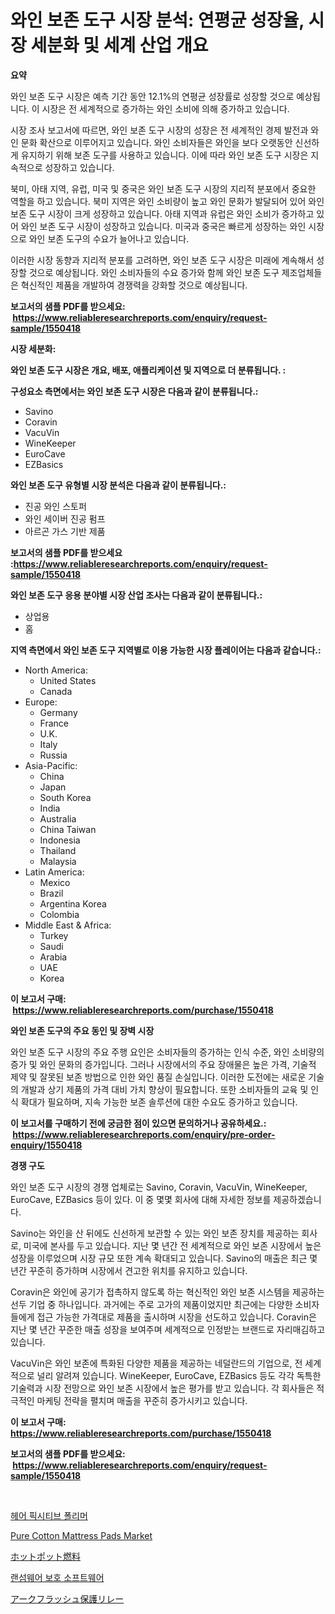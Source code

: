 <p><h1>와인 보존 도구 시장 분석: 연평균 성장율, 시장 세분화 및 세계 산업 개요</h1></p><p><strong>요약</strong></p>
<p><p>와인 보존 도구 시장은 예측 기간 동안 12.1%의 연평균 성장률로 성장할 것으로 예상됩니다. 이 시장은 전 세계적으로 증가하는 와인 소비에 의해 증가하고 있습니다.</p><p>시장 조사 보고서에 따르면, 와인 보존 도구 시장의 성장은 전 세계적인 경제 발전과 와인 문화 확산으로 이루어지고 있습니다. 와인 소비자들은 와인을 보다 오랫동안 신선하게 유지하기 위해 보존 도구를 사용하고 있습니다. 이에 따라 와인 보존 도구 시장은 지속적으로 성장하고 있습니다.</p><p>북미, 아태 지역, 유럽, 미국 및 중국은 와인 보존 도구 시장의 지리적 분포에서 중요한 역할을 하고 있습니다. 북미 지역은 와인 소비량이 높고 와인 문화가 발달되어 있어 와인 보존 도구 시장이 크게 성장하고 있습니다. 아태 지역과 유럽은 와인 소비가 증가하고 있어 와인 보존 도구 시장이 성장하고 있습니다. 미국과 중국은 빠르게 성장하는 와인 시장으로 와인 보존 도구의 수요가 늘어나고 있습니다.</p><p>이러한 시장 동향과 지리적 분포를 고려하면, 와인 보존 도구 시장은 미래에 계속해서 성장할 것으로 예상됩니다. 와인 소비자들의 수요 증가와 함께 와인 보존 도구 제조업체들은 혁신적인 제품을 개발하여 경쟁력을 강화할 것으로 예상됩니다.</p></p>
<p><strong>보고서의 샘플 PDF를 받으세요: &nbsp;<a href="https://www.reliableresearchreports.com/enquiry/request-sample/1550418">https://www.reliableresearchreports.com/enquiry/request-sample/1550418</a></strong></p>
<p><strong>시장 세분화:</strong></p>
<p><strong> 와인 보존 도구 시장은 개요, 배포, 애플리케이션 및 지역으로 더 분류됩니다. :</strong></p>
<p><strong>구성요소 측면에서는 와인 보존 도구 시장은 다음과 같이 분류됩니다.:</strong></p>
<p><ul><li>Savino</li><li>Coravin</li><li>VacuVin</li><li>WineKeeper</li><li>EuroCave</li><li>EZBasics</li></ul></p>
<p><strong> 와인 보존 도구 유형별 시장 분석은 다음과 같이 분류됩니다.:</strong></p>
<p><ul><li>진공 와인 스토퍼</li><li>와인 세이버 진공 펌프</li><li>아르곤 가스 기반 제품</li></ul></p>
<p><strong>보고서의 샘플 PDF를 받으세요 :<a href="https://www.reliableresearchreports.com/enquiry/request-sample/1550418">https://www.reliableresearchreports.com/enquiry/request-sample/1550418</a></strong></p>
<p><strong> 와인 보존 도구 응용 분야별 시장 산업 조사는 다음과 같이 분류됩니다.:</strong></p>
<p><ul><li>상업용</li><li>홈</li></ul></p>
<p><strong>지역 측면에서 와인 보존 도구 지역별로 이용 가능한 시장 플레이어는 다음과 같습니다.:</strong></p>
<p><ul>
    <li>
        North America:
        <ul>
            <li>United States</li>
            <li>Canada</li>
        </ul>
    </li>
    <li>
        Europe:
        <ul>
            <li>Germany</li>
            <li>France</li>
            <li>U.K.</li>
            <li>Italy</li>
            <li>Russia</li>
        </ul>
    </li>
    <li>
        Asia-Pacific:
        <ul>
            <li>China</li>
            <li>Japan</li>
            <li>South Korea</li>
            <li>India</li>
            <li>Australia</li>
            <li>China Taiwan</li>
            <li>Indonesia</li>
            <li>Thailand</li>
            <li>Malaysia</li>
        </ul>
    </li>
    <li>
        Latin America:
        <ul>
            <li>Mexico</li>
            <li>Brazil</li>
            <li>Argentina Korea</li>
            <li>Colombia</li>
        </ul>
    </li>
    <li>
        Middle East & Africa:
        <ul>
            <li>Turkey</li>
            <li>Saudi</li>
            <li>Arabia</li>
            <li>UAE</li>
            <li>Korea</li>
        </ul>
    </li>
    </ul></p>
<p><strong>이 보고서 구매: &nbsp;<a href="https://www.reliableresearchreports.com/purchase/1550418">https://www.reliableresearchreports.com/purchase/1550418</a></strong></p>
<p><strong>와인 보존 도구의 주요 동인 및 장벽 시장</strong></p>
<p><p>와인 보존 도구 시장의 주요 주행 요인은 소비자들의 증가하는 인식 수준, 와인 소비량의 증가 및 와인 문화의 증가입니다. 그러나 시장에서의 주요 장애물은 높은 가격, 기술적 제약 및 잘못된 보존 방법으로 인한 와인 품질 손실입니다. 이러한 도전에는 새로운 기술의 개발과 상기 제품의 가격 대비 가치 향상이 필요합니다. 또한 소비자들의 교육 및 인식 확대가 필요하며, 지속 가능한 보존 솔루션에 대한 수요도 증가하고 있습니다.</p></p>
<p><strong>이 보고서를 구매하기 전에 궁금한 점이 있으면 문의하거나 공유하세요.: &nbsp;<a href="https://www.reliableresearchreports.com/enquiry/pre-order-enquiry/1550418">https://www.reliableresearchreports.com/enquiry/pre-order-enquiry/1550418</a></strong></p>
<p><strong>경쟁 구도</strong></p>
<p><p>와인 보존 도구 시장의 경쟁 업체로는 Savino, Coravin, VacuVin, WineKeeper, EuroCave, EZBasics 등이 있다. 이 중 몇몇 회사에 대해 자세한 정보를 제공하겠습니다.</p><p>Savino는 와인을 산 뒤에도 신선하게 보관할 수 있는 와인 보존 장치를 제공하는 회사로, 미국에 본사를 두고 있습니다. 지난 몇 년간 전 세계적으로 와인 보존 시장에서 높은 성장을 이루었으며 시장 규모 또한 계속 확대되고 있습니다. Savino의 매출은 최근 몇 년간 꾸준히 증가하며 시장에서 견고한 위치를 유지하고 있습니다.</p><p>Coravin은 와인에 공기가 접촉하지 않도록 하는 혁신적인 와인 보존 시스템을 제공하는 선두 기업 중 하나입니다. 과거에는 주로 고가의 제품이었지만 최근에는 다양한 소비자들에게 접근 가능한 가격대로 제품을 출시하며 시장을 선도하고 있습니다. Coravin은 지난 몇 년간 꾸준한 매출 성장을 보여주며 세계적으로 인정받는 브랜드로 자리매김하고 있습니다.</p><p>VacuVin은 와인 보존에 특화된 다양한 제품을 제공하는 네덜란드의 기업으로, 전 세계적으로 널리 알려져 있습니다. WineKeeper, EuroCave, EZBasics 등도 각각 독특한 기술력과 시장 전망으로 와인 보존 시장에서 높은 평가를 받고 있습니다. 각 회사들은 적극적인 마케팅 전략을 펼치며 매출을 꾸준히 증가시키고 있습니다.</p></p>
<p><strong>이 보고서 구매: &nbsp; <a href="https://www.reliableresearchreports.com/purchase/1550418">https://www.reliableresearchreports.com/purchase/1550418</a></strong></p>
<p><strong>보고서의 샘플 PDF를 받으세요: &nbsp;<a href="https://www.reliableresearchreports.com/enquiry/request-sample/1550418">https://www.reliableresearchreports.com/enquiry/request-sample/1550418</a></strong><strong></strong></p>
<p>&nbsp;</p>
<p><p><a href="https://medium.com/@gradyporer56562023/%ED%97%A4%EC%96%B4-%EA%B3%A0%EC%A0%95-%ED%8F%B4%EB%A6%AC%EB%A8%B8-%EC%8B%9C%EC%9E%A5-%EA%B7%9C%EB%AA%A8-%EB%B0%8F-%EC%8B%9C%EC%9E%A5-%ED%8A%B8%EB%A0%8C%EB%93%9C-%EC%A0%84%EC%B2%B4-%EC%82%B0%EC%97%85-%EA%B0%9C%EC%9A%94-2024%EB%85%84%EB%B6%80%ED%84%B0-2031%EB%85%84-df7b4a010495">헤어 픽시티브 폴리머</a></p><p><a href="https://github.com/Sinjinluong3e0awx2m195k76/Market-Research-Report-List-1/blob/main/pure-cotton-mattress-pads-market.md">Pure Cotton Mattress Pads Market</a></p><p><a href="https://medium.com/@elishelacruz56456/%E3%83%9B%E3%83%83%E3%83%88%E3%83%9D%E3%83%83%E3%83%88%E7%87%83%E6%96%99%E5%B8%82%E5%A0%B4-2031%E5%B9%B4%E3%81%BE%E3%81%A7%E3%81%AE%E3%83%88%E3%83%AC%E3%83%B3%E3%83%89-%E4%BA%88%E6%B8%AC-%E7%AB%B6%E4%BA%89%E5%88%86%E6%9E%90-8117d463e571">ホットポット燃料</a></p><p><a href="https://github.com/vs2869dizt0/Market-Research-Report-List-1/blob/main/75789296020.md">랜섬웨어 보호 소프트웨어</a></p><p><a href="https://medium.com/@alliegrater55/%E3%82%A2%E3%83%BC%E3%82%AF%E3%83%95%E3%83%A9%E3%83%83%E3%82%B7%E3%83%A5%E4%BF%9D%E8%AD%B7%E3%83%AA%E3%83%AC%E3%83%BC%E5%B8%82%E5%A0%B4%E3%81%AE%E6%B4%9E%E5%AF%9F-%E5%B8%82%E5%A0%B4%E5%8B%95%E5%90%91-%E6%88%90%E9%95%B7-2024%E5%B9%B4%E3%81%8B%E3%82%892031%E5%B9%B4%E3%81%BE%E3%81%A7%E3%81%AE%E4%BA%88%E6%B8%AC-c2234d738d2b">アークフラッシュ保護リレー</a></p></p>
